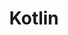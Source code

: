 ---
title: Kotlin
weight: 3
links:
- title: "Kotlin Roadmap"
  link: "https://kotlinlang.org/docs/roadmap.html"
- title: "Kotlin Explicit Inlining At Megamorphic Call-Sites Pays Off In Performance"
  link: "https://ionutbalosin.com/2019/03/kotlin-explicit-inlining-at-megamorphic-call-sites-pays-off-in-performance/"
- title: "inline, noinline, crossinline — What do they mean?"
  link: "https://medium.com/android-news/inline-noinline-crossinline-what-do-they-mean-b13f48e113c2"
---